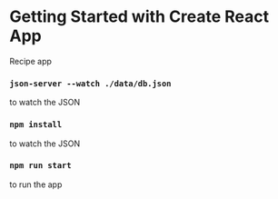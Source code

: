 # Getting Started with Create React App

Recipe app 


### `json-server --watch ./data/db.json`

to watch the JSON

### `npm install`

to watch the JSON

### `npm run start`

to run the app
